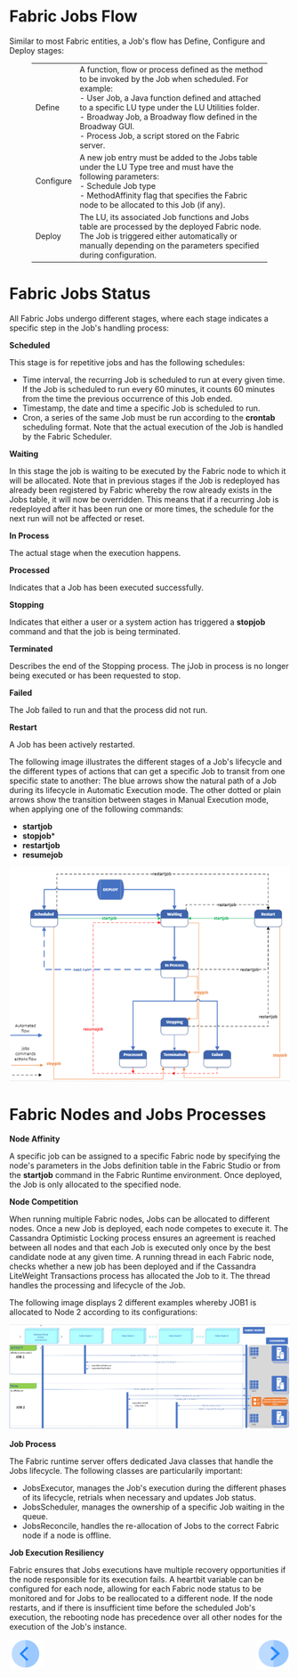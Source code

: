 # **Fabric Jobs Flow** 

Similar to most Fabric entities, a Job's flow has Define, Configure and Deploy stages:

<figure><table>
<thead>

<tbody><tr><td>Define</td><td>A function, flow or process defined as the method to be invoked by the Job when scheduled. For example: <br>- User Job, a Java function defined and attached to a specific LU type under the LU Utilities folder. <br>- Broadway Job, a Broadway flow defined in the Broadway GUI.<br>- Process Job, a script stored on the Fabric server.</td></tr><tr><td>Configure</td><td>A new job entry must be added to the Jobs table under the LU Type tree and must have the following parameters:<br>- Schedule Job type<br>- MethodAffinity flag that specifies the Fabric node to be allocated to this Job (if any).</td></tr><tr><td>Deploy</td><td>The LU, its associated Job functions and Jobs table are processed by the deployed Fabric node. The Job is triggered either automatically or manually depending on the parameters specified during configuration.</td></tr></tbody>
</table></figure>
 

# **Fabric Jobs Status** 

All Fabric Jobs undergo different stages, where each stage indicates a specific step in the Job's handling process:

**Scheduled** 

This stage is for repetitive jobs and has the following schedules:
- Time interval, the recurring Job is scheduled to run at every given time. If the Job is scheduled to run every 60 minutes, it counts 60 minutes from the time the previous occurrence of this Job ended. 
- Timestamp, the date and time a specific Job is scheduled to run. 
- Cron, a series of the same Job must be run according to the **crontab** scheduling format. Note that the actual execution of the Job is handled by the Fabric Scheduler. 


**Waiting**

In this stage the job is waiting to be executed by the Fabric node to which it will be allocated. Note that in previous stages if the Job is redeployed has already been registered by Fabric whereby the row already exists in the Jobs table, it will now be overridden. This means that if a recurring Job is redeployed after it has been run one or more times, the schedule for the next run will not be affected or reset.

**In Process** 

The actual stage when the execution happens.

**Processed**

Indicates that a Job has been executed successfully.

**Stopping**

Indicates that either a user or a system action has triggered a **stopjob** command and that the job is being terminated.

**Terminated** 

Describes the end of the Stopping process. The jJob in process is no longer being executed or has been requested to stop.

**Failed**

The Job failed to run and that the process did not run.

**Restart**

A Job has been actively restarted.


The  following image illustrates the different stages of a Job's lifecycle and the different types of actions that can get a specific Job to transit from one specific state to another:
The blue arrows show the natural path of a Job during its lifecycle in Automatic Execution mode. The other dotted or plain arrows show the transition between stages in Manual Execution mode, when applying one of the following commands:
-  **startjob** 
-  **stopjob***
-  **restartjob**
-  **resumejob**


<img src="/articles/20_jobs_and_batch_services/images/01_jobs_and_batch_services_status_flow.PNG">



# **Fabric Nodes and Jobs Processes** 

**Node Affinity**

A specific job can be assigned to a specific Fabric node by specifying the node's parameters in the Jobs definition table in the Fabric Studio or from the **startjob** command in the Fabric Runtime environment. Once deployed, the Job is only allocated to the specified node.

**Node Competition**

When running multiple Fabric nodes, Jobs can be allocated to different nodes. Once a new Job is deployed, each node competes to execute it. The Cassandra Optimistic Locking process ensures an agreement is reached between all nodes and that each Job is executed only once by the best candidate node at any given time. A running thread in each Fabric node, checks whether a new job has been deployed and if the Cassandra LiteWeight Transactions process has allocated the Job to it. The thread handles the processing and lifecycle of the Job.

The following image displays 2 different examples whereby JOB1 is allocated to Node 2 according to its configurations: 

<img src="/articles/20_jobs_and_batch_services/images/02_jobs_and_batch_services_Nodes_Allocation.PNG">


**Job Process**

The Fabric runtime server offers dedicated Java classes that handle the Jobs lifecycle. The following classes are particularily important:
- JobsExecutor, manages the Job's execution during the different phases of its lifecycle, retrials when necessary and updates Job status. 
- JobsScheduler, manages the ownership of a specific Job waiting in the queue.
- JobsReconcile, handles the re-allocation of Jobs to the correct Fabric node if a node is offline.


**Job Execution Resiliency**

Fabric ensures that Jobs executions have multiple recovery opportunities if the node responsible for its execution fails. 
A heartbit variable can be configured for each node, allowing for each Fabric node status to be monitored and for Jobs to be reallocated to a different node. 
If the node restarts, and if there is insufficient time before the scheduled Job's execution, the rebooting node has precedence over all other nodes for the execution of the Job's instance.


[![Previous](/articles/images/Previous.png)](/articles/20_jobs_and_batch_services/01_fabric%20jobs_overview.md)[<img align="right" width="60" height="54" src="/articles/images/Next.png">](/articles/20_jobs_and_batch_services/03_create_a_job.md)
